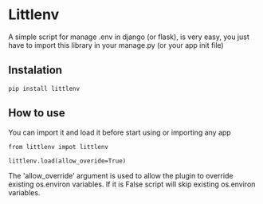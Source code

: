 # Littlenv

A simple script for manage .env in django (or flask), is very easy, you just have to import this library in your manage.py (or your app init file)

## Instalation

    pip install littlenv

## How to use
You can import it and load it before start using or importing any app

    from littlenv impot littlenv

    littlenv.load(allow_overide=True)

The 'allow_override' argument is used to allow the plugin to override existing os.environ variables. If it is False script will skip existing os.environ variables.
